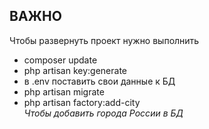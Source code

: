 ## ВАЖНО

<p>Чтобы развернуть проект нужно выполнить</p>

<ul>
    <li>composer update</li>
    <li>php artisan key:generate</li>
    <li>в .env поставить свои данные к БД</li>
    <li>php artisan migrate</li>
    <li>php artisan factory:add-city</li><i> Чтобы добавить города России в БД</i>
</ul>

